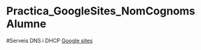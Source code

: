 # Practica_GoogleSites_NomCognomsAlumne
#Serveis DNS i DHCP
[Google sites](https://sites.google.com/elpuig.xeill.net/serveis-dns-i-dhcp/conclusions)
